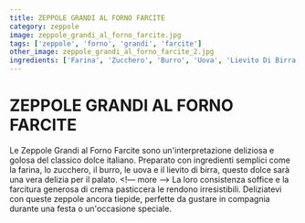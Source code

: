 ```yaml
---
title: ZEPPOLE GRANDI AL FORNO FARCITE
category: zeppole
image: zeppole_grandi_al_forno_farcite.jpg
tags: ['zeppole', 'forno', 'grandi', 'farcite']
other_image: zeppole_grandi_al_forno_farcite_2.jpg
ingredients: ['Farina', 'Zucchero', 'Burro', 'Uova', 'Lievito Di Birra', 'Crema Pasticcera', 'Zucchero A Velo']
---
```

# ZEPPOLE GRANDI AL FORNO FARCITE
Le Zeppole Grandi al Forno Farcite sono un'interpretazione deliziosa e golosa del classico dolce italiano. Preparato con ingredienti semplici come la farina, lo zucchero, il burro, le uova e il lievito di birra, questo dolce sarà una vera delizia per il palato.
<!— more —>
La loro consistenza soffice e la farcitura generosa di crema pasticcera le rendono irresistibili. Deliziatevi con queste zeppole ancora tiepide, perfette da gustare in compagnia durante una festa o un'occasione speciale.
